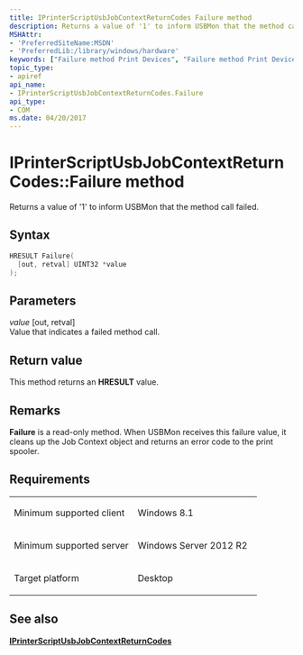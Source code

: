 ```yaml
---
title: IPrinterScriptUsbJobContextReturnCodes Failure method
description: Returns a value of '1' to inform USBMon that the method call failed.
MSHAttr:
- 'PreferredSiteName:MSDN'
- 'PreferredLib:/library/windows/hardware'
keywords: ["Failure method Print Devices", "Failure method Print Devices , IPrinterScriptUsbJobContextReturnCodes interface", "IPrinterScriptUsbJobContextReturnCodes interface Print Devices , Failure method"]
topic_type:
- apiref
api_name:
- IPrinterScriptUsbJobContextReturnCodes.Failure
api_type:
- COM
ms.date: 04/20/2017
---
```


# IPrinterScriptUsbJobContextReturnCodes::Failure method

Returns a value of '1' to inform USBMon that the method call failed.

## Syntax

```cpp
HRESULT Failure(
  [out, retval] UINT32 *value
);
```

## Parameters

*value* \[out, retval\]  
Value that indicates a failed method call.

## Return value

This method returns an **HRESULT** value.

## Remarks

**Failure** is a read-only method. When USBMon receives this failure value, it cleans up the Job Context object and returns an error code to the print spooler.

## Requirements

<table>
<colgroup>
<col width="50%" />
<col width="50%" />
</colgroup>
<tbody>
<tr class="odd">
<td><p>Minimum supported client</p></td>
<td><p>Windows 8.1</p></td>
</tr>
<tr class="even">
<td><p>Minimum supported server</p></td>
<td><p>Windows Server 2012 R2</p></td>
</tr>
<tr class="odd">
<td><p>Target platform</p></td>
<td>Desktop</td>
</tr>
</tbody>
</table>

## See also

[**IPrinterScriptUsbJobContextReturnCodes**](iprinterscriptusbjobcontextreturncodes.md)
